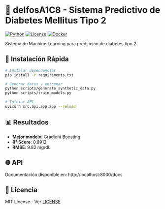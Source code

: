 # 🏥 delfosA1C8 - Sistema Predictivo de Diabetes Mellitus Tipo 2

[![Python](https://img.shields.io/badge/Python-3.9+-blue.svg)](https://www.python.org/downloads/)
[![License](https://img.shields.io/badge/License-MIT-green.svg)](LICENSE)
[![Docker](https://img.shields.io/badge/Docker-Ready-blue.svg)](Dockerfile)

Sistema de Machine Learning para predicción de diabetes tipo 2.

## 🚀 Instalación Rápida

```bash
# Instalar dependencias
pip install -r requirements.txt

# Generar datos y entrenar
python scripts/generate_synthetic_data.py
python scripts/train_models.py

# Iniciar API
uvicorn src.api.app:app --reload
```

## 📊 Resultados

- **Mejor modelo**: Gradient Boosting
- **R² Score**: 0.8912
- **RMSE**: 9.82 mg/dL

## 🌐 API

Documentación disponible en: http://localhost:8000/docs

## 📄 Licencia

MIT License - Ver [LICENSE](LICENSE)

